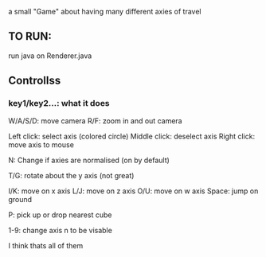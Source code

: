 a small "Game" about having many different axies of travel

## TO RUN:
run java on Renderer.java

## Controllss
### key1/key2...: what it does

W/A/S/D: move camera
R/F: zoom in and out camera

Left click: select axis (colored circle)
Middle click: deselect axis
Right click: move axis to mouse

N: Change if axies are normalised (on by default)

T/G: rotate about the y axis (not great)

I/K: move on x axis
L/J: move on z axis
O/U: move on w axis
Space: jump on ground

P: pick up or drop nearest cube

1-9: change axis n to be visable

I think thats all of them
